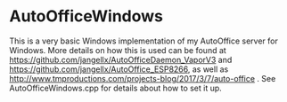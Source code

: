 # AutoOfficeWindows
 
This is a very basic Windows implementation of my AutoOffice server for Windows.  More details on how this is used can be found at https://github.com/jangellx/AutoOfficeDaemon_VaporV3 and https://github.com/jangellx/AutoOffice_ESP8266, as well as http://www.tmproductions.com/projects-blog/2017/3/7/auto-office .  See AutoOfficeWindows.cpp for details about how to set it up.

